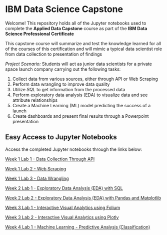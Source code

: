 # IBM Data Science Capstone

Welcome! This repository holds all of the Jupyter notebooks used to complete the **Applied Data Capstone** course as part of the **IBM Data Science Professional Certificate**

This capstone course will summarize and test the knowledge learned for all of the courses of this certification and will mimic a typical data scientist role from data collection to presentation of findings

*Project Scenario:* Students will act as junior data scientists for a private space launch company carrying out the following tasks:
1. Collect data from various sources, either through API or Web Scraping
2. Perform data wrangling to improve data quality 
3. Utilize _SQL_ to get information from the processed data
4. Perform exploratory data analysis (EDA) to visualize data and see attribute relationships
5. Create a Machine Learning (ML) model predicting the success of a launch
6. Create dashboards and present final results through a Powerpoint presentation

## Easy Access to Jupyter Notebooks
Access the completed Jupyter notebooks through the links below:

[Week 1 Lab 1 - Data Collection Through API](https://github.com/iromaner3/IBM_Data_Science_Capstone/blob/a4122ff8e308caa4d0e717d47c94de03f9eea015/Notebooks/Week%201%20Lab%201%20-%20Data%20Collection%20through%20API.ipynb)

[Week 1 Lab 2 - Web Scraping](https://github.com/iromaner3/IBM_Data_Science_Capstone/blob/a0698472b7530e8a7e190d6fbe657df3bfe36871/Notebooks/Week%201%20Lab%202%20-%20Web%20Scraping.ipynb)

[Week 1 Lab 3 - Data Wrangling](https://github.com/iromaner3/IBM_Data_Science_Capstone/blob/a0aa62223cefc859e803001fd322a2a0d5a4b0e6/Notebooks/Week%201%20Lab%203%20-%20Data%20Wrangling.ipynb) 

[Week 2 Lab 1 - Exploratory Data Analysis (EDA) with SQL](https://github.com/iromaner3/IBM_Data_Science_Capstone/blob/374ee8db3e565d5c802fcd9645186a8de209c50b/Notebooks/Week%202%20Lab%201%20-%20Exploratory%20Data%20Analysis%20(EDA)%20with%20SQL.ipynb)

[Week 2 Lab 2 - Exploratory Data Analysis (EDA) with Pandas and Matplotlib](https://github.com/iromaner3/IBM_Data_Science_Capstone/blob/3feadca845970ccf1cfe990a707c4608b4e25ff9/Notebooks/Week%202%20Lab%202%20-%20Exploratory%20Data%20Analysis%20(EDA)%20with%20Pandas%20and%20Matlotlib.ipynb)

[Week 3 Lab 1 - Interactive Visual Analytics using Folium](https://github.com/iromaner3/IBM_Data_Science_Capstone/blob/3feadca845970ccf1cfe990a707c4608b4e25ff9/Notebooks/Week%203%20Lab%201%20-%20Interactive%20Visual%20Analytics%20using%20Folium.ipynb)

[Week 3 Lab 2 - Interactive Visual Analytics using Plotly](https://github.com/iromaner3/IBM_Data_Science_Capstone/blob/3feadca845970ccf1cfe990a707c4608b4e25ff9/Notebooks/Week%203%20Lab%202%20-%20Interactive%20Visual%20Analytics%20using%20Plotly.py)

[Week 4 Lab 1 - Machine Learning - Predictive Analysis (Classification)](https://github.com/iromaner3/IBM_Data_Science_Capstone/blob/3feadca845970ccf1cfe990a707c4608b4e25ff9/Notebooks/Week%204%20Lab%201%20-%20Machine%20Learning%20-%20Predictive%20Analysis%20(Classification).ipynb)
